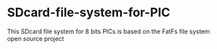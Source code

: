 # SDcard-file-system-for-PIC
This SDcard file system for 8 bits PICs is based on the FatFs file system open source project
